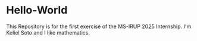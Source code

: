 # Hello-World
This Repository is for the first exercise of the MS-IRUP 2025 Internship.
I'm Keliel Soto and I like mathematics.

